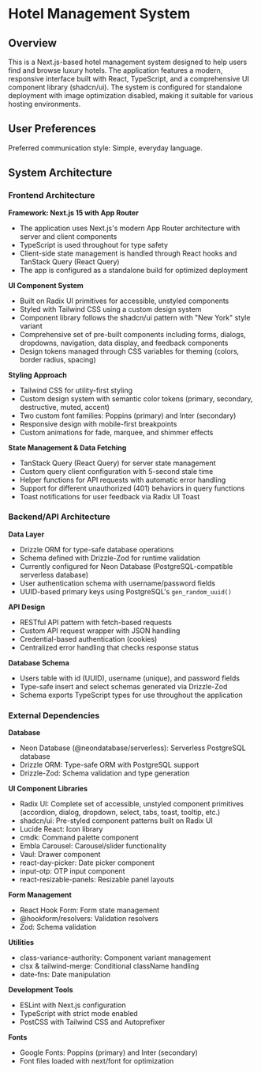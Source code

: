 # Hotel Management System

## Overview

This is a Next.js-based hotel management system designed to help users find and browse luxury hotels. The application features a modern, responsive interface built with React, TypeScript, and a comprehensive UI component library (shadcn/ui). The system is configured for standalone deployment with image optimization disabled, making it suitable for various hosting environments.

## User Preferences

Preferred communication style: Simple, everyday language.

## System Architecture

### Frontend Architecture

**Framework: Next.js 15 with App Router**
- The application uses Next.js's modern App Router architecture with server and client components
- TypeScript is used throughout for type safety
- Client-side state management is handled through React hooks and TanStack Query (React Query)
- The app is configured as a standalone build for optimized deployment

**UI Component System**
- Built on Radix UI primitives for accessible, unstyled components
- Styled with Tailwind CSS using a custom design system
- Component library follows the shadcn/ui pattern with "New York" style variant
- Comprehensive set of pre-built components including forms, dialogs, dropdowns, navigation, data display, and feedback components
- Design tokens managed through CSS variables for theming (colors, border radius, spacing)

**Styling Approach**
- Tailwind CSS for utility-first styling
- Custom design system with semantic color tokens (primary, secondary, destructive, muted, accent)
- Two custom font families: Poppins (primary) and Inter (secondary)
- Responsive design with mobile-first breakpoints
- Custom animations for fade, marquee, and shimmer effects

**State Management & Data Fetching**
- TanStack Query (React Query) for server state management
- Custom query client configuration with 5-second stale time
- Helper functions for API requests with automatic error handling
- Support for different unauthorized (401) behaviors in query functions
- Toast notifications for user feedback via Radix UI Toast

### Backend/API Architecture

**Data Layer**
- Drizzle ORM for type-safe database operations
- Schema defined with Drizzle-Zod for runtime validation
- Currently configured for Neon Database (PostgreSQL-compatible serverless database)
- User authentication schema with username/password fields
- UUID-based primary keys using PostgreSQL's `gen_random_uuid()`

**API Design**
- RESTful API pattern with fetch-based requests
- Custom API request wrapper with JSON handling
- Credential-based authentication (cookies)
- Centralized error handling that checks response status

**Database Schema**
- Users table with id (UUID), username (unique), and password fields
- Type-safe insert and select schemas generated via Drizzle-Zod
- Schema exports TypeScript types for use throughout the application

### External Dependencies

**Database**
- Neon Database (@neondatabase/serverless): Serverless PostgreSQL database
- Drizzle ORM: Type-safe ORM with PostgreSQL support
- Drizzle-Zod: Schema validation and type generation

**UI Component Libraries**
- Radix UI: Complete set of accessible, unstyled component primitives (accordion, dialog, dropdown, select, tabs, toast, tooltip, etc.)
- shadcn/ui: Pre-styled component patterns built on Radix UI
- Lucide React: Icon library
- cmdk: Command palette component
- Embla Carousel: Carousel/slider functionality
- Vaul: Drawer component
- react-day-picker: Date picker component
- input-otp: OTP input component
- react-resizable-panels: Resizable panel layouts

**Form Management**
- React Hook Form: Form state management
- @hookform/resolvers: Validation resolvers
- Zod: Schema validation

**Utilities**
- class-variance-authority: Component variant management
- clsx & tailwind-merge: Conditional className handling
- date-fns: Date manipulation

**Development Tools**
- ESLint with Next.js configuration
- TypeScript with strict mode enabled
- PostCSS with Tailwind CSS and Autoprefixer

**Fonts**
- Google Fonts: Poppins (primary) and Inter (secondary)
- Font files loaded with next/font for optimization